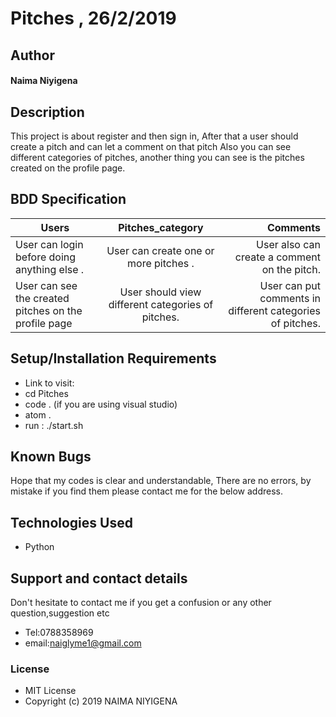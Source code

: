 # Pitches , 26/2/2019
## Author
#### **Naima Niyigena**
## Description

This project is about register and then sign in, After that a user should create a pitch and can let a comment on that pitch
Also you can see different categories of pitches, another thing you can see is the pitches created on the profile page.

## BDD Specification

| Users     | Pitches_category      | Comments |
| ------------- |:-------------:| -----:|
| User can login before doing anything else .| User can create one or more pitches .| User also can create a comment on the pitch.|
| User can see the created pitches on the profile page | User should view different categories of pitches. | User can put comments in different categories of pitches.|

## Setup/Installation Requirements
* Link to visit: 
* cd Pitches
* code . (if you are using visual studio)
* atom .
* run : ./start.sh

## Known Bugs
Hope that my codes is clear and understandable,
There are no errors, by mistake if you find them please contact me for the below address.

## Technologies Used
 * Python

## Support and contact details

Don't hesitate to contact me if you get a confusion or any other question,suggestion etc
* Tel:0788358969
* email:naiglyme1@gmail.com

### License

* MIT License
* Copyright (c) 2019 NAIMA NIYIGENA